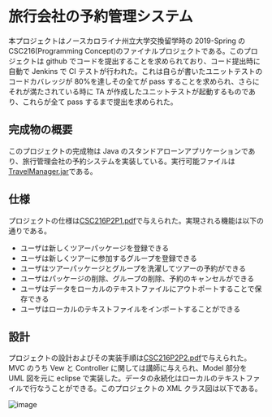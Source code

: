 # 旅行会社の予約管理システム

本プロジェクトはノースカロライナ州立大学交換留学時の 2019-Spring の CSC216(Programming Concept)のファイナルプロジェクトである。このプロジェクトは github でコードを提出することを求められており、コード提出時に自動で Jenkins で CI テストが行われた。これは自らが書いたユニットテストのコードカバレッジが 80%を達しその全てが pass することを求められ、さらにそれが満たされている時に TA が作成したユニットテストが起動するものであり、これらが全て pass するまで提出を求められた。

## 完成物の概要

このプロジェクトの完成物は Java のスタンドアローンアプリケーションであり、旅行管理会社の予約システムを実装している。実行可能ファイルは[TravelManager.jar](https://github.com/kudojp/TravelManager/blob/master/TravelManager.jar)である。

## 仕様

プロジェクトの仕様は[CSC216P2P1.pdf](https://github.com/kudojp/TravelManager/blob/master/CSC216P2P1.pdf)で与えられた。実現される機能は以下の通りである。

- ユーザは新しくツアーパッケージを登録できる
- ユーザは新しくツアーに参加するグループを登録できる
- ユーザはツアーパッケージとグループを洗濯してツアーの予約ができる
- ユーザはパッケージの削除、グループの削除、予約のキャンセルができる
- ユーザはデータをローカルのテキストファイルにアウトポートすることで保存できる
- ユーザはローカルのテキストファイルをインポートすることができる

## 設計

プロジェクトの設計およびその実装手順は[CSC216P2P2.pdf](CSC216P2P2.pdf)で与えられた。MVC のうち Vew と Controller に関しては講師に与えられ、Model 部分を UML 図を元に eclipse で実装した。データの永続化はローカルのテキストファイルで行なうことができる。このプロジェクトの XML クラス図は以下である。

![image](https://user-images.githubusercontent.com/44487754/73433247-c0a66e00-4387-11ea-9050-cf631aedaf6f.png)
